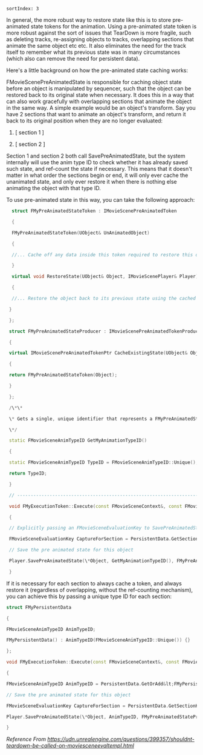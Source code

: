 ```
sortIndex: 3
```

In general, the more robust way to restore state like this is to store pre-animated state tokens for the animation. Using a pre-animated state token is more robust against the sort of issues that TearDown is more fragile, such as deleting tracks, re-assigning objects to tracks, overlapping sections that animate the same object etc etc. It also eliminates the need for the track itself to remember what its previous state was in many circumstances (which also can remove the need for persistent data).

Here's a little background on how the pre-animated state caching works:

FMovieScenePreAnimatedState is responsible for caching object state before an object is manipulated by sequencer, such that the object can be restored back to its original state when necessary. It does this in a way that can also work gracefully with overlapping sections that animate the object in the same way. A simple example would be an object's transform. Say you have 2 sections that want to animate an object's transform, and return it back to its original position when they are no longer evaluated:

1.  [ section 1 ]

2.  [ section 2 ]

Section 1 and section 2 both call SavePreAnimatedState, but the system internally will use the anim type ID to check whether it has already saved such state, and ref-count the state if necessary. This means that it doesn't matter in what order the sections begin or end, it will only ever cache the unanimated state, and only ever restore it when there is nothing else animating the object with that type ID.

To use pre-animated state in this way, you can take the following approach:

```cpp
  struct FMyPreAnimatedStateToken : IMovieScenePreAnimatedToken

  {

  FMyPreAnimatedStateToken(UObject& UnAnimatedObject)

  {

  //... Cache off any data inside this token required to restore this object after we're done animating it

  }

  virtual void RestoreState(UObject& Object, IMovieScenePlayer& Player) override

  {

  //... Restore the object back to its previous state using the cached data from this token

 }

 };

 struct FMyPreAnimatedStateProducer : IMovieScenePreAnimatedTokenProducer

 {

 virtual IMovieScenePreAnimatedTokenPtr CacheExistingState(UObject& Object) const override

 {

 return FMyPreAnimatedStateToken(Object);

 }

 };

 /\*\*

 \* Gets a single, unique identifier that represents a FMyPreAnimatedStateToken

 \*/

 static FMovieSceneAnimTypeID GetMyAnimationTypeID()

 {

 static FMovieSceneAnimTypeID TypeID = FMovieSceneAnimTypeID::Unique();

 return TypeID;

 }

 // ------------------------------------------------------------------------------

 void FMyExecutionToken::Execute(const FMovieSceneContext&, const FMovieSceneEvaluationOperand&, FPersistentEvaluationData& PersistentData, IMovieScenePlayer& Player)

 {

 // Explicitly passing an FMovieSceneEvaluationKey to SavePreAnimatedState will force the system to cache the token if necessary, regardless of the current capture state

 FMovieSceneEvaluationKey CaptureForSection = PersistentData.GetSectionKey();

 // Save the pre animated state for this object

 Player.SavePreAnimatedState(\*Object, GetMyAnimationTypeID(), FMyPreAnimatedStateProducer(), CaptureForSection);

 }
```

If it is necessary for each section to always cache a token, and always restore it (regardless of overlapping, without the ref-counting mechanism), you can achieve this by passing a unique type ID for each section:

```cpp
struct FMyPersistentData

{

FMovieSceneAnimTypeID AnimTypeID;

FMyPersistentData() : AnimTypeID(FMovieSceneAnimTypeID::Unique()) {}

};

void FMyExecutionToken::Execute(const FMovieSceneContext&, const FMovieSceneEvaluationOperand&, FPersistentEvaluationData& PersistentData, IMovieScenePlayer& Player)

{

FMovieSceneAnimTypeID AnimTypeID = PersistentData.GetOrAdd&lt;FMyPersistentData&gt;().AnimTypeID;

// Save the pre animated state for this object

FMovieSceneEvaluationKey CaptureForSection = PersistentData.GetSectionKey();

Player.SavePreAnimatedState(\*Object, AnimTypeID, FMyPreAnimatedStateProducer(), CaptureForSection);

}
```

_Reference From https://udn.unrealengine.com/questions/399357/shouldnt-teardown-be-called-on-moviesceneevaltempl.html_
